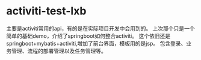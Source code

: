 # activiti-test-lxb
主要是activiti常用的api，有的是在实际项目开发中会用到的。
上次那个只是一个简单的基础demo，介绍了springboot如何整合activiti。
这个依旧还是springboot+mybatis+activiti,增加了前台界面，模板用的是jsp。
包含登录、业务管理、流程的部署管理以及任务管理等。

